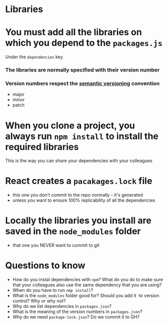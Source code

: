 
# Libraries


# You must add all the libraries on which you  depend to the `packages.js` 

Under the `dependencies` key.

### The libraries are normally  specified with their version number 

### Version numbers respect the [semantic versioning](https://docs.npmjs.com/about-semantic-versioning) convention
- major
- minor
- patch


# When you clone  a project, you always run `npm install` to install the required libraries

This is the way you can share your dependencies with your colleagues

# React creates a `pacakages.lock` file 
- this one you don't commit to the repo normally  - it's generated
- unless you want to ensure 100% replicability of all the dependencies 

# Locally the libraries you install are saved in the `node_modules` folder
- that one you NEVER want to commit to git 




# Questions to know

- How do you instal dependencies with `npm`? What do you do to make sure that your colleagues also use the same dependency that you are using?
- When do you have to run `nmp install`?
- What is the `node_modules` folder good for? Should you add it  to version control? Why or why not? 
- Why do we list dependencies in `packages.json`?
- What is the meaning of the version numbers in `packages.json`? 
- Why do we need `package-lock.json`? Do we commit it to GH?